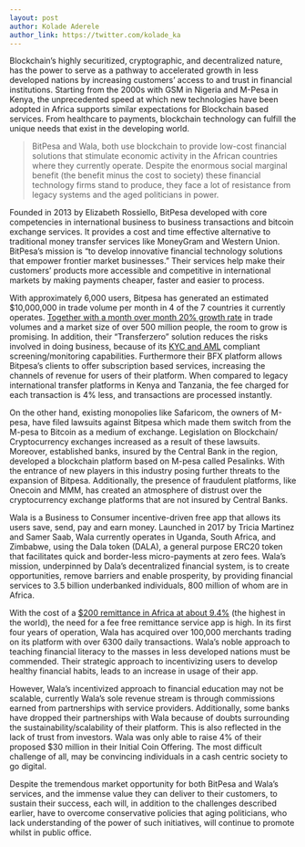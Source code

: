 ```yaml
---
layout: post
author: Kolade Aderele
author_link: https://twitter.com/kolade_ka
---
```


Blockchain’s highly securitized, cryptographic, and decentralized nature, has the power to serve as a pathway to 
accelerated growth in less developed nations by increasing customers’ access to and trust in financial institutions. 
Starting from the 2000s with GSM in Nigeria and M-Pesa in Kenya, the unprecedented speed at which new technologies have been 
adopted in Africa supports similar expectations for Blockchain based services. From healthcare to payments, blockchain technology 
can fulfill the unique needs that exist in the developing world.

> BitPesa and Wala, both use blockchain to provide low-cost financial solutions that stimulate economic activity in the African 
> countries where they currently operate. Despite the enormous social marginal benefit (the benefit minus the cost to society)
> these financial technology firms stand to produce, they face a lot of resistance from legacy systems and the aged politicians in 
> power.

Founded in 2013 by Elizabeth Rossiello, BitPesa developed with core competencies in international business to business transactions
and bitcoin exchange services. It provides a cost and time effective alternative to traditional money transfer services like
MoneyGram and Western Union. BitPesa’s mission is “to develop innovative financial technology solutions that empower frontier
market businesses.” Their services help make their customers’ products more accessible and competitive in international markets 
by making payments cheaper, faster and easier to process.

With approximately 6,000 users, Bitpesa has generated an estimated $10,000,000 in trade volume per month in 4 of the 7 countries it
currently operates. [Together with a month over month 20% growth rate](https://www.cnn.com/videos/world/2018/03/23/marketplace-africa-elizabeth-rossiello-africa-bitpesa-bitcoin-b.cnn) in trade volumes and a market size of over 500 million people,
 the room to grow is promising. In addition, their “Transferzero” solution reduces the risks involved in doing business, because of
 its [KYC and AML](https://www.investopedia.com/terms/a/aml.asp) compliant screening/monitoring capabilities. Furthermore their BFX platform allows Bitpesa’s clients to offer
 subscription based services, increasing the channels of revenue for users of their platform. When compared to legacy international
 transfer platforms in Kenya and Tanzania, the fee charged for each transaction is 4% less, and transactions are processed 
 instantly.

On the other hand, existing monopolies like Safaricom, the owners of M-pesa, have filed lawsuits against Bitpesa which made them
switch from the M-pesa to Bitcoin as a medium of exchange. Legislation on Blockchain/ Cryptocurrency exchanges increased as a
  result of these lawsuits. Moreover, established banks, insured by the Central Bank in the region, developed a blockchain platform 
  based on M-pesa called Pesalinks. With the entrance of new players in this industry posing further threats to the expansion of 
  Bitpesa. Additionally, the presence of fraudulent platforms, like Onecoin and MMM, has created an atmosphere of distrust over the 
  cryptocurrency exchange platforms that are not insured by Central Banks.

Wala is a Business to Consumer incentive-driven free app that allows its users save, send, pay and earn money. Launched in 2017 by
Tricia Martinez and Samer Saab, Wala currently operates in Uganda, South Africa, and Zimbabwe, using the Dala token (DALA), a
general purpose ERC20 token that facilitates quick and border-less micro-payments at zero fees. Wala’s mission, underpinned by
Dala’s decentralized financial system, is to create opportunities, remove barriers and enable prosperity, by providing financial 
services to 3.5 billion underbanked individuals, 800 million of whom are in Africa.

With the cost of a [$200 remittance in Africa at about 9.4%](https://qz.com/africa/1272445/remittances-sending-cash-to-africa-is-most-expensive-says-world-bank/) (the highest in the world), the need for a fee free remittance service 
app is high. In its first four years of operation, Wala has acquired over 100,000 merchants trading on its platform with over 6300 
daily transactions. Wala’s noble approach to teaching financial literacy to the masses in less developed nations must be commended.
Their strategic approach to incentivizing users to develop healthy financial habits, leads to an increase in usage of their app.

However, Wala’s incentivized approach to financial education may not be scalable, currently Wala’s sole revenue stream is through
commissions earned from partnerships with service providers. Additionally, some banks have dropped their partnerships with Wala 
because of doubts surrounding the sustainability/scalability of their platform. This is also reflected in the lack of trust from 
investors. Wala was only able to raise 4% of their proposed $30 million in their Initial Coin Offering. The most difficult 
challenge of all, may be convincing individuals in a cash centric society to go digital.

Despite the tremendous market opportunity for both BitPesa and Wala’s services, and the immense value they can deliver to their 
customers, to sustain their success, each will, in addition to the challenges described earlier, have to overcome conservative 
policies that aging politicians, who lack understanding of the power of such initiatives, will continue to promote 
whilst in public office.
